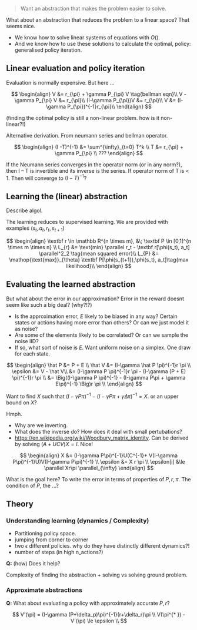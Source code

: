 > Want an abstraction that makes the problem easier to solve.

What about an abstraction that reduces the problem to a linear space? That seems nice.
- We know how to solve linear systems of equations with $O()$.
- And we know how to use these solutions to calculate the optimal, policy: generalised policy iteration.

## Linear evaluation and policy iteration

Evaluation is normally expensive. But here ...

$$
\begin{align}
V &= r_{\pi} + \gamma P_{\pi} V \tag{bellman eqn}\\
V - \gamma P_{\pi} V &= r_{\pi}\\
(I-\gamma P_{\pi})V &= r_{\pi}\\
V &= (I-\gamma P_{\pi})^{-1}r_{\pi}\\
\end{align}
$$

(finding the optimal policy is still a non-linear problem. how is it non-linear?!)

Alternative derivation. From neumann series and bellman operator.

$$
\begin{align}
(I -T)^{-1} &= \sum^{\infty}_{t=0} T^k \\
T &= r_{\pi} + \gamma P_{\pi} \\
???
\end{align}
$$

If the Neumann series converges in the operator norm (or in any norm?), then I – T is invertible and its inverse is the series.
If operator norm of T is < 1. Then will converge to $(I-T)^{-1}$?


## Learning the (linear) abstraction

Describe algol.

The learning reduces to supervised learning. We are provided with examples $(s_t, a_t, r_t, s_{t+1})$

$$
\begin{align}
\textbf  r \in \mathbb R^{n \times m}, &\; \textbf P \in [0,1]^{n \times m \times n} \\
L_{r} &= \text{min} \parallel r_t - \textbf r[\phi(s_t), a_t] \parallel^2_2 \tag{mean squared error}\\
L_{P} &= \mathop{\text{max}}_{\theta} \textbf P[\phi(s_{t+1}),\phi(s_t), a_t]\tag{max likelihood}\\
\end{align}
$$

## Evaluating the learned abstraction

But what about the error in our approximation?
Error in the reward doesnt seem like such a big deal? (why?!?)

- Is the approximation error, $E$ likely to be biased in any way? Certain states or actions having more error than others? Or can we just model it as noise?
- Are some of the elements likely to be correlated? Or can we sample the noise IID?  
- If so, what sort of noise is $E$. Want uniform noise on a simplex. One draw for each state.

$$
\begin{align}
\hat P &= P + E \\
\hat V &= (I-\gamma \hat P \pi)^{-1}r \pi \\
\epsilon &= V - \hat V\\
&= (I-\gamma P \pi)^{-1}r \pi -  (I-\gamma (P + E) \pi)^{-1}r \pi \\
&= \Big((I-\gamma P \pi)^{-1} -  (I-\gamma P\pi + \gamma E\pi)^{-1} \Big)r \pi \\
\end{align}
$$

Want to find $X$ such that $(I-\gamma P\pi)^{-1} - (I-\gamma P\pi + \gamma\Delta\pi)^{-1} = X$. or an upper bound on $X$?

Hmph.
- Why are we inverting.
- What does the inverse do? How does it deal with small pertubations?
- https://en.wikipedia.org/wiki/Woodbury_matrix_identity. Can be derived by solving $(A + UCV)X = I$. Nice!

$$
\begin{align}
X &= (I-\gamma P\pi)^{-1}U(C^{-1}+ V(I-\gamma P\pi)^{-1}U)V(I-\gamma P\pi)^{-1} \\
\epsilon &= X r \pi \\
\epsilon[i] &\le \parallel Xr\pi \parallel_{\infty}
\end{align}
$$

What is the goal here? To write the error in terms of properties of $P, r, \pi$. The condition of $P$, the ...?

## Theory
### Understanding learning (dynamics / Complexity)

- Partitioning policy space.
- jumping from corner to corner
- two $\epsilon$ different policies. why do they have distinctly different dynamics?!
- number of steps (in high n_actions?)


__Q:__ (how) Does it help?

Complexity of finding the abstraction + solving vs solving ground problem.

### Approximate abstractions

__Q:__ What about evaluating a policy with approximately accurate $P, r$?

$$
V'(\pi) = (I-\gamma (P+\delta_p)\pi)^{-1}(r+\delta_r)\pi \\
V(\pi^{* }) - V'(\pi) \le \epsilon \\
$$
